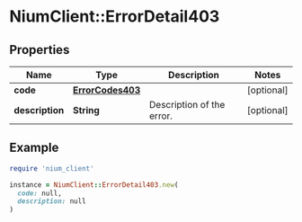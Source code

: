 # NiumClient::ErrorDetail403

## Properties

| Name | Type | Description | Notes |
| ---- | ---- | ----------- | ----- |
| **code** | [**ErrorCodes403**](ErrorCodes403.md) |  | [optional] |
| **description** | **String** | Description of the error. | [optional] |

## Example

```ruby
require 'nium_client'

instance = NiumClient::ErrorDetail403.new(
  code: null,
  description: null
)
```

